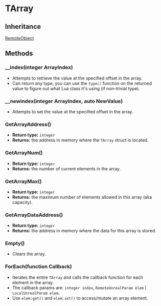 # TArray

## Inheritance
[RemoteObject](./remoteobject.md)

## Methods

### __index(integer ArrayIndex)
- Attempts to retrieve the value at the specified offset in the array.
- Can return any type, you can use the `type()` function on the returned value to figure out what Lua class it's using (if non-trivial type).

### __newindex(integer ArrayIndex, auto NewValue)
- Attempts to set the value at the specified offset in the array.

### GetArrayAddress()
- **Return type:** `integer`
- **Returns:** the address in memory where the `TArray` struct is located.

### GetArrayNum()
- **Return type:** `integer`
- **Returns:** the number of current elements in the array.

### GetArrayMax()
- **Return type:** `integer`
- **Returns:** the maximum number of elements allowed in this array (aka capacity).

### GetArrayDataAddress()
- **Return type:** `integer`
- **Returns:** the address in memory where the data for this array is stored.

### Empty()
- Clears the array.

### ForEach(function Callback)
- Iterates the entire `TArray` and calls the callback function for each element in the array.
- The callback params are: `integer index`, `RemoteUnrealParam elem` | `LocalUnrealParam elem`.
- Use `elem:get()` and `elem:set()` to access/mutate an array element.
